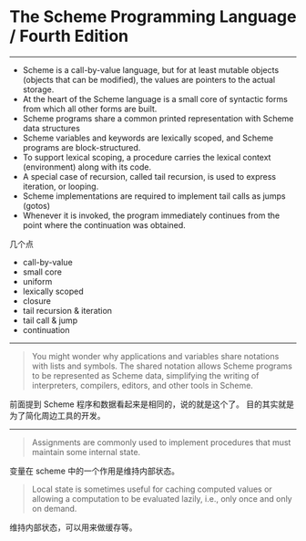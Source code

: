 # The Scheme Programming Language / Fourth Edition

---

+ Scheme is a call-by-value language, but for at least mutable objects (objects that can be modified), the values are pointers to the actual storage.
+ At the heart of the Scheme language is a small core of syntactic forms from which all other forms are built.
+ Scheme programs share a common printed representation with Scheme data structures
+ Scheme variables and keywords are lexically scoped, and Scheme programs are block-structured.
+ To support lexical scoping, a procedure carries the lexical context (environment) along with its code.
+ A special case of recursion, called tail recursion, is used to express iteration, or looping.
+ Scheme implementations are required to implement tail calls as jumps (gotos)
+ Whenever it is invoked, the program immediately continues from the point where the continuation was obtained. 

几个点

+ call-by-value
+ small core
+ uniform
+ lexically scoped
+ closure
+ tail recursion & iteration
+ tail call & jump
+ continuation

---

> You might wonder why applications and variables share notations with lists
> and symbols. The shared notation allows Scheme programs to be represented as
> Scheme data, simplifying the writing of interpreters, compilers, editors,
> and other tools in Scheme.

前面提到 Scheme 程序和数据看起来是相同的，说的就是这个了。
目的其实就是为了简化周边工具的开发。

---

> Assignments are commonly used to implement procedures that must maintain
> some internal state.

变量在 scheme 中的一个作用是维持内部状态。

> Local state is sometimes useful for caching computed values or allowing a
> computation to be evaluated lazily, i.e., only once and only on demand.

维持内部状态，可以用来做缓存等。
